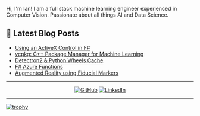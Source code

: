 Hi, I'm Ian! I am a full stack machine learning engineer experienced in Computer Vision. Passionate about all things AI and Data Science.

## 📕 Latest Blog Posts

<!-- BLOG-POST-LIST:START -->
- [Using an ActiveX Control in F#](https://towardsdatascience.com/using-an-activex-control-in-f-722e4d6614a1?source=rss-e47df72a1e13------2)
- [vcpkg: C++ Package Manager for Machine Learning](https://towardsdatascience.com/vcpkg-c-package-manager-for-machine-learning-16c3b18c1ef2?source=rss-e47df72a1e13------2)
- [Detectron2 &amp; Python Wheels Cache](https://towardsdatascience.com/detectron2-python-wheels-cache-bfb94a0267ef?source=rss-e47df72a1e13------2)
- [F# Azure Functions](https://towardsdatascience.com/f-azure-functions-a5cce33dce58?source=rss-e47df72a1e13------2)
- [Augmented Reality using Fiducial Markers](https://towardsdatascience.com/augmented-reality-using-fiducial-markers-b8124b8f528?source=rss-e47df72a1e13------2)
<!-- BLOG-POST-LIST:END -->


---

<p align="center">
	<a href="https://github.com/ianormy"><img src="https://img.shields.io/github/followers/ianormy.svg?label=GitHub&style=social" alt="GitHub"></a>
	<a href="https://www.linkedin.com/in/ianormy/"><img src="https://img.shields.io/badge/LinkedIn--_.svg?style=social&logo=linkedin" alt="LinkedIn"></a>
</p>

---

[![trophy](https://github-profile-trophy.vercel.app/?username=ianormy)](https://github.com/ryo-ma/github-profile-trophy)
